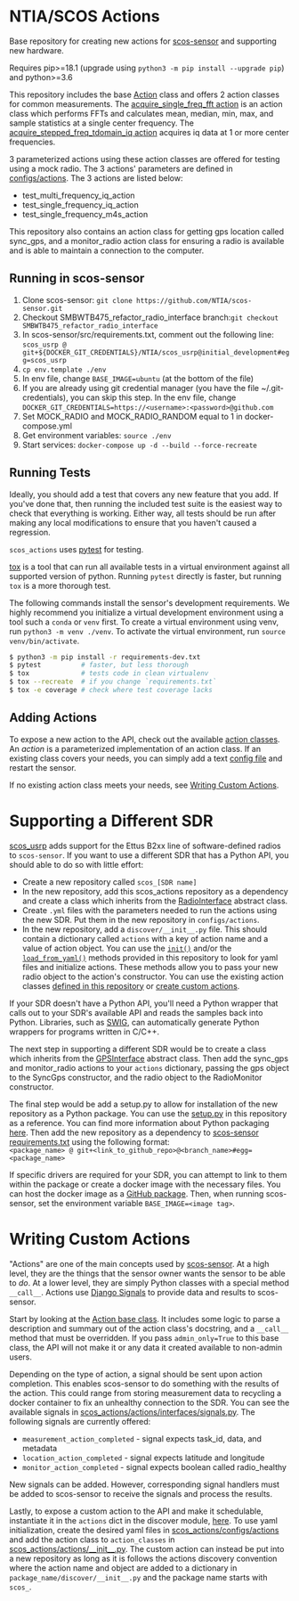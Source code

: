 NTIA/SCOS Actions
====================

Base repository for creating new actions for [scos-sensor](https://github.com/NTIA/scos-sensor) and supporting new
hardware.

Requires pip>=18.1 (upgrade using `python3 -m pip install --upgrade pip`) and python>=3.6

This repository includes the base [Action](scos_actions/actions/interfaces/action.py) class and offers 2 action classes for 
common measurements. The [acquire_single_freq_fft action](scos_actions/actions/acquire_single_freq_fft.py) is an action
class which performs FFTs and calculates mean, median, min, max, and sample statistics at a single center frequency.
The [acquire_stepped_freq_tdomain_iq action](scos_actions/actions/acquire_stepped_freq_tdomain_iq.py) acquires iq data
at 1 or more center frequencies.

3 parameterized actions using these action classes are
offered for testing using a mock radio. The 3 actions' parameters are defined in 
[configs/actions](scos_actions/configs/actions). The 3 actions are listed below:

* test_multi_frequency_iq_action
* test_single_frequency_iq_action
* test_single_frequency_m4s_action

This repository also contains an action class for getting gps location 
called sync_gps, and a monitor_radio action class for ensuring a radio
is available and is able to maintain a connection to the computer.

Running in scos-sensor
----------------------

1. Clone scos-sensor: `git clone https://github.com/NTIA/scos-sensor.git`
2. Checkout SMBWTB475_refactor_radio_interface branch:`git checkout SMBWTB475_refactor_radio_interface`
3. In scos-sensor/src/requirements.txt, comment out the following line:
`scos_usrp @ git+${DOCKER_GIT_CREDENTIALS}/NTIA/scos_usrp@initial_development#egg=scos_usrp`
4. `cp env.template ./env`
5. In env file, change `BASE_IMAGE=ubuntu` (at the bottom of the file)
6. If you are already using git credential manager (you have the file ~/.git-credentials), you can skip this step. In the env file, change 
`DOCKER_GIT_CREDENTIALS=https://<username>:<password>@github.com`
7. Set MOCK_RADIO and MOCK_RADIO_RANDOM equal to 1 in docker-compose.yml
8. Get environment variables: `source ./env`
9. Start services: `docker-compose up -d --build --force-recreate`

Running Tests
-------------

Ideally, you should add a test that covers any new feature that you add. If
you've done that, then running the included test suite is the easiest way to
check that everything is working. Either way, all tests should be run after
making any local modifications to ensure that you haven't caused a regression.

`scos_actions` uses [pytest](https://docs.pytest.org/en/latest/) for testing.

[tox](https://tox.readthedocs.io/en/latest/) is a tool that can run all
available tests in a virtual environment against all supported version of
python. Running `pytest` directly is faster, but running `tox` is a more
thorough test.

The following commands install the sensor's development requirements. We highly
recommend you initialize a virtual development environment using a tool such a
`conda` or `venv` first. To create a virtual environment using venv, run
`python3 -m venv ./venv`. To activate the virtual environment, run
`source venv/bin/activate`.

```bash
$ python3 -m pip install -r requirements-dev.txt
$ pytest          # faster, but less thorough
$ tox             # tests code in clean virtualenv
$ tox --recreate  # if you change `requirements.txt`
$ tox -e coverage # check where test coverage lacks
```

Adding Actions
--------------

To expose a new action to the API, check out the available [action
classes](scos_actions/actions). An _action_ is a parameterized implementation of
an action class. If an existing class covers your needs, you can simply add a text
[config file](scos_actions/configs/README.md) and restart the sensor.

If no existing action class meets your needs, see [Writing Custom
Actions](#writing-custom-actions).

Supporting a Different SDR
==========================

[scos_usrp](https://github.com/ntia/scos_usrp) adds support for the Ettus B2xx line of
software-defined radios to `scos-sensor`. If you want to use a different SDR that has a Python
API, you should able to do so with little effort:

 - Create a new repository called `scos_[SDR name]`
 - In the new repository, add this scos_actions repository as a dependency and create a class which inherits from the 
 [RadioInterface](scos_actions/hardware/radio_iface.py) abstract class.
 - Create `.yml` files with the parameters needed to run the actions using the new SDR. Put them in the new repository
   in `configs/actions`.
 - In the new repository, add a `discover/__init__.py` file. This should contain a dictionary called `actions` with a
   key of action name and a value of action object. You can use the [`init()`](scos_actions/discover/__init__.py)
   and/or the [`load_from_yaml()`](scos_actions/discover/yaml.py) methods provided in this repository to look for yaml
   files and initialize actions. These methods allow you to pass your new radio object to the action's constructor. You
   can use the existing action classes [defined in this repository](scos_actions/actions/__init__.py) or
   [create custom actions](#writing-custom-actions).

If your SDR doesn't have a Python API, you'll need a Python wrapper that
calls out to your SDR's available API and reads the samples back into Python. Libraries, such as
[SWIG](http://www.swig.org/), can automatically generate Python wrappers for programs written in C/C++.

The next step in supporting a different SDR would be to create a class which inherits from the
[GPSInterface](scos_actions/hardware/gps_iface.py) abstract class. Then add the sync_gps and monitor_radio actions to
your `actions` dictionary, passing the gps object to the SyncGps constructor, and the radio object to the RadioMonitor
constructor.

The final step would be add a setup.py to allow for installation of the new repository as a Python package. You can use
the [setup.py](setup.py) in this repository as a reference. You can find more information about Python packaging
[here](https://packaging.python.org/tutorials/packaging-projects/). Then add the new repository as a dependency to
[scos-sensor requirements.txt](https://github.com/NTIA/scos-sensor/blob/master/src/requirements.txt) using the
following format:  
`<package_name> @ git+<link_to_github_repo>@<branch_name>#egg=<package_name>`

If specific drivers are required for your SDR, you can attempt to link to them within the package or create a docker
image with the necessary files. You can host the docker image as a
[GitHub package](https://help.github.com/en/packages/using-github-packages-with-your-projects-ecosystem/configuring-docker-for-use-with-github-packages).
Then, when running scos-sensor, set the environment variable `BASE_IMAGE=<image tag>`.

Writing Custom Actions
======================

"Actions" are one of the main concepts used by [scos-sensor](https://github.com/NTIA/scos-sensor). At a high level,
they are the things that the sensor owner wants the sensor to be able to _do_. At a lower level, they are simply Python
classes with a special method `__call__`. Actions use
[Django Signals](https://docs.djangoproject.com/en/3.0/topics/signals/) to provide data and results to scos-sensor.

Start by looking at the [Action base class](scos_actions/actions/interfaces/action.py). It includes some logic to parse
a description and summary out of the action class's docstring, and a `__call__` method that must be overridden. If you
pass `admin_only=True` to this base class, the API will not make it or any data it created available to non-admin users.

Depending on the type of action, a signal should be sent upon action completion. This enables scos-sensor to do
something with the results of the action. This could range from storing measurement data to recycling a 
docker container to fix an unhealthy connection to the SDR. You can see the available signals
in [scos_actions/actions/interfaces/signals.py](scos_actions/actions/interfaces/signals.py). The following signals are
currently offered:
 * `measurement_action_completed` - signal expects task_id, data, and metadata
 * `location_action_completed` - signal expects latitude and longitude
 * `monitor_action_completed` - signal expects boolean called radio_healthy
 
New signals can be added. However, corresponding signal handlers must be added to scos-sensor to receive the signals
and process the results.

Lastly, to expose a custom action to the API and make it schedulable,
instantiate it in the `actions` dict in the discover module,
[here](scos_actions/discover/__init__.py). To use yaml initialization, create the desired yaml files in
[scos_actions/configs/actions](scos_actions/configs/actions) and add the action class to `action_classes` in
[scos_actions/actions/\_\_init\_\_.py](scos_actions/actions/__init__.py). The custom action can instead be put into a
new repository as long as it is follows the actions discovery convention where the action name and object are added to
a dictionary in `package_name/discover/__init__.py` and the package name starts with `scos_`.